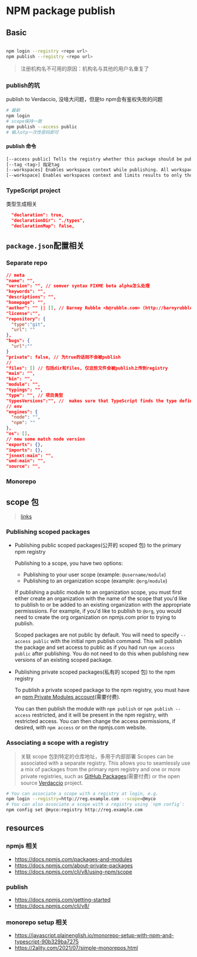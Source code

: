 # NPM package publish

## Basic
```sh

npm login --registry <repo url>
npm publish --registry <repo url>
```
> 注册机构名不可用的原因：机构名与其他的用户名重复了
### publish的坑
publish to Verdaccio, 没啥大问题，但是to npm会有鉴权失败的问题

```sh
# 最新
npm login
# scope保持一致
npm publish --access public
# 输入otp一次性密码即可
```
#### publish 命令
```sh
[--access public] Tells the registry whether this package should be published as public or restricted
[--tag <tag>] 指定tag
[--workspaces] Enables workspace context while publishing. All workspace packages will be published. 发布当前workspace下的所有packages
[--workspace] Enables workspaces context and limits results to only those specified by this config item. Only the packages in the workspaces given will be published. 发布当前workspace下的指定packages
```

### TypeScript project

类型生成相关

```json
  "declaration": true,
  "declarationDir": "./types",
  "declarationMap": false,
```

## `package.json`配置相关

### Separate repo

```json
// meta
"name": "",
"version": "", // semver syntax FIXME beta alpha怎么处理
"keywords": "",
"descriptions": "",
"homepage": "",
"author": "" || [], // Barney Rubble <b@rubble.com> (http://barnyrubble.tumblr.com/)
"license":"",
"repository": {
  "type":"git",
  "url": ""
},
"bugs": {
  "url":""
}
"private": false, // 为true的话则不会被publish
//
"files": [] // 包括dir和files, 仅这些文件会被publish上传到registry
"main": "",
"bin": "",
"module": "",
"typings": "",
"type": "", // 项目类型
"typesVersions":"", //  makes sure that TypeScript finds the type definitions (.d.ts files) that it needs.
// env
"engines": {
  "node": "",
  "npm": ""
},
"os": [],
// new some match node version
"exports": {},
"imports": {},
"jsnext:main": "",
"umd:main": "",
"source": "",
```

### Monorepo

## scope 包

> [links](https://docs.npmjs.com/cli/v8/using-npm/scope)

### Publishing scoped packages

- Publishing public scoped packages(公开的 scoped 包) to the primary npm registry

  Publishing to a scope, you have two options:

  - Publishing to your user scope (example: `@username/module`)
  - Publishing to an organization scope (example: `@org/module`)

  If publishing a public module to an organization scope, you must first either create an organization with the name of the scope that you'd like to publish to or be added to an existing organization with the appropriate permisssions. For example, if you'd like to publish to `@org`, you would need to create the org organization on npmjs.com prior to trying to publish.

  Scoped packages are not public by default. You will need to specify `--access public` with the initial npm publish command. This will publish the package and set access to public as if you had run `npm access public` after publishing. You do not need to do this when publishing new versions of an existing scoped package.

- Publishing private scoped packages(私有的 scoped 包) to the npm registry

  To publish a private scoped package to the npm registry, you must have an [npm Private Modules account](https://docs.npmjs.com/private-modules/intro)(需要付费).

  You can then publish the module with `npm publish` or `npm publish --access` restricted, and it will be present in the npm registry, with restricted access. You can then change the access permissions, if desired, with `npm access` or on the npmjs.com website.

### Associating a scope with a registry

> 关联 scope 包到特定的仓库地址，多用于内部部署
> Scopes can be associated with a separate registry. This allows you to seamlessly use a mix of packages from the primary npm registry and one or more private registries, such as [GitHub Packages](https://github.com/features/packages)(需要付费) or the open source [Verdaccio](https://verdaccio.org/) project.

```sh
# You can associate a scope with a registry at login, e.g.
npm login --registry=http://reg.example.com --scope=@myco
# You can also associate a scope with a registry using `npm config`:
npm config set @myco:registry http://reg.example.com
```

## resources

### npmjs 相关

- https://docs.npmjs.com/packages-and-modules
- https://docs.npmjs.com/about-private-packages
- https://docs.npmjs.com/cli/v8/using-npm/scope

### publish

- https://docs.npmjs.com/getting-started
- https://docs.npmjs.com/cli/v8/

### monorepo setup 相关

- https://javascript.plainenglish.io/monorepo-setup-with-npm-and-typescript-90b329ba7275
- https://2ality.com/2021/07/simple-monorepos.html
